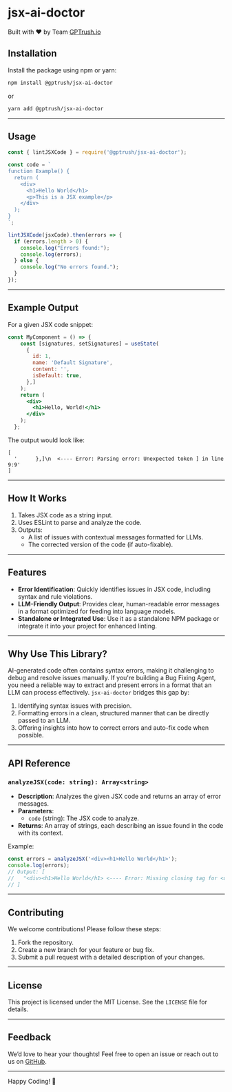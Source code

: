 # jsx-ai-doctor

Built with ❤️ by Team [GPTrush.io](https://gptrush.io)

## Installation

Install the package using npm or yarn:

```bash
npm install @gptrush/jsx-ai-doctor
```

or

```bash
yarn add @gptrush/jsx-ai-doctor
```

---

## Usage

```javascript
const { lintJSXCode } = require('@gptrush/jsx-ai-doctor');

const code = `
function Example() {
  return (
    <div>
      <h1>Hello World</h1>
      <p>This is a JSX example</p>
    </div>
  );
}
`;

lintJSXCode(jsxCode).then(errors => {
  if (errors.length > 0) {
    console.log("Errors found:");
    console.log(errors);
  } else {
    console.log("No errors found.");
  }
});
```

---

## Example Output

For a given JSX code snippet:

```jsx
const MyComponent = () => {
    const [signatures, setSignatures] = useState(
      {
        id: 1,
        name: 'Default Signature',
        content: '',
        isDefault: true,
      },]
    );
    return (
      <div>
        <h1>Hello, World!</h1>
      </div>
    );
  };
```

The output would look like:

```
[
  '      },]\n  <---- Error: Parsing error: Unexpected token ] in line 9:9'
]
```

---

## How It Works

1. Takes JSX code as a string input.
2. Uses ESLint to parse and analyze the code.
3. Outputs:
   - A list of issues with contextual messages formatted for LLMs.
   - The corrected version of the code (if auto-fixable).

---

## Features

- **Error Identification**: Quickly identifies issues in JSX code, including syntax and rule violations.
- **LLM-Friendly Output**: Provides clear, human-readable error messages in a format optimized for feeding into language models.
- **Standalone or Integrated Use**: Use it as a standalone NPM package or integrate it into your project for enhanced linting.

---

## Why Use This Library?

AI-generated code often contains syntax errors, making it challenging to debug and resolve issues manually. If you're building a Bug Fixing Agent, you need a reliable way to extract and present errors in a format that an LLM can process effectively. `jsx-ai-doctor` bridges this gap by:

1. Identifying syntax issues with precision.
2. Formatting errors in a clean, structured manner that can be directly passed to an LLM.
3. Offering insights into how to correct errors and auto-fix code when possible.

---

## API Reference

### `analyzeJSX(code: string): Array<string>`

- **Description**: Analyzes the given JSX code and returns an array of error messages.
- **Parameters**: 
  - `code` (string): The JSX code to analyze.
- **Returns**: An array of strings, each describing an issue found in the code with its context.

Example:

```javascript
const errors = analyzeJSX('<div><h1>Hello World</h1>');
console.log(errors);
// Output: [
//   "<div><h1>Hello World</h1> <---- Error: Missing closing tag for <div> in line 1:1"
// ]
```

---

## Contributing

We welcome contributions! Please follow these steps:

1. Fork the repository.
2. Create a new branch for your feature or bug fix.
3. Submit a pull request with a detailed description of your changes.

---

## License

This project is licensed under the MIT License. See the `LICENSE` file for details.

---

## Feedback

We’d love to hear your thoughts! Feel free to open an issue or reach out to us on [GitHub](https://github.com/gptrush/jsx-ai-doctor).

---

Happy Coding! 🚀

